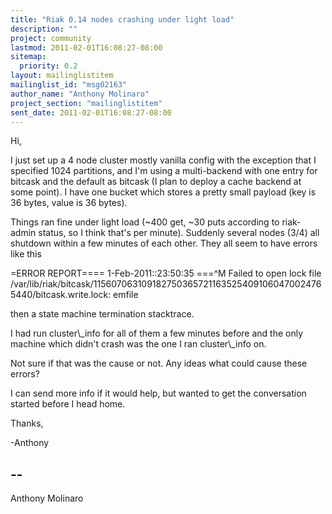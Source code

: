 ```yaml
---
title: "Riak 0.14 nodes crashing under light load"
description: ""
project: community
lastmod: 2011-02-01T16:08:27-08:00
sitemap:
  priority: 0.2
layout: mailinglistitem
mailinglist_id: "msg02163"
author_name: "Anthony Molinaro"
project_section: "mailinglistitem"
sent_date: 2011-02-01T16:08:27-08:00
---
```



Hi,

 I just set up a 4 node cluster mostly vanilla config with the exception
that I specified 1024 partitions, and I'm using a multi-backend with one
entry for bitcask and the default as bitcask (I plan to deploy a cache
backend at some point). I have one bucket which stores a pretty small
payload (key is 36 bytes, value is 36 bytes).

Things ran fine under light load (~400 get, ~30 puts according to riak-admin
status, so I think that's per minute). Suddenly several nodes (3/4) all
shutdown within a few minutes of each other. They all seem to have
errors like this

=ERROR REPORT==== 1-Feb-2011::23:50:35 ===^M
Failed to open lock file 
/var/lib/riak/bitcask/1156070631091827503657211635254091060470024765440/bitcask.write.lock:
 emfile

then a state machine termination stacktrace.

I had run cluster\\_info for all of them a few minutes before and the only
machine which didn't crash was the one I ran cluster\\_info on.

Not sure if that was the cause or not. Any ideas what could cause these
errors?

I can send more info if it would help, but wanted to get the conversation
started before I head home.

Thanks,

-Anthony

-- 
------------------------------------------------------------------------
Anthony Molinaro 

